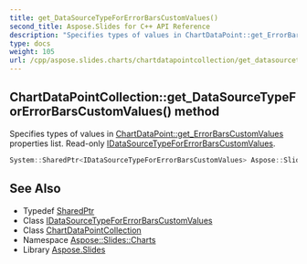 ```yaml
---
title: get_DataSourceTypeForErrorBarsCustomValues()
second_title: Aspose.Slides for C++ API Reference
description: "Specifies types of values in ChartDataPoint::get_ErrorBarsCustomValues properties list. Read-only IDataSourceTypeForErrorBarsCustomValues."
type: docs
weight: 105
url: /cpp/aspose.slides.charts/chartdatapointcollection/get_datasourcetypeforerrorbarscustomvalues/
---
```

## ChartDataPointCollection::get_DataSourceTypeForErrorBarsCustomValues() method


Specifies types of values in [ChartDataPoint::get_ErrorBarsCustomValues](../../chartdatapoint/get_errorbarscustomvalues/) properties list. Read-only [IDataSourceTypeForErrorBarsCustomValues](../../idatasourcetypeforerrorbarscustomvalues/).

```cpp
System::SharedPtr<IDataSourceTypeForErrorBarsCustomValues> Aspose::Slides::Charts::ChartDataPointCollection::get_DataSourceTypeForErrorBarsCustomValues() override
```

## See Also

* Typedef [SharedPtr](../../system/sharedptr/)
* Class [IDataSourceTypeForErrorBarsCustomValues](../idatasourcetypeforerrorbarscustomvalues/)
* Class [ChartDataPointCollection](./)
* Namespace [Aspose::Slides::Charts](../)
* Library [Aspose.Slides](../../)